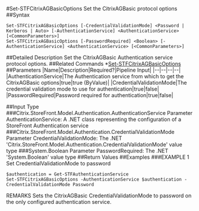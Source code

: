 #Set-STFCitrixAGBasicOptions
Set the CitrixAGBasic protocol options
##Syntax
```Set-STFCitrixAGBasicOptions [-CredentialValidationMode] <Password | Kerberos | Auto> [-AuthenticationService] <AuthenticationService> [<CommonParameters>]
Set-STFCitrixAGBasicOptions [-PasswordRequired] <Boolean> [-AuthenticationService] <AuthenticationService> [<CommonParameters>]
```
##Detailed Description
Set the CitrixAGBasic Authentication service protocol options.
##Related Commands
*[Set-STFCitrixAGBasicOptions](Set-STFCitrixAGBasicOptions)
##Parameters
|Name|Description|Required?|Pipeline Input||--|--|--|--||AuthenticationService|The Authentication service from which to get the CitrixAGBasic options|true|true (ByValue)||CredentialValidationMode|The credential validation mode to use for authentication|true|false||PasswordRequired|Password required for authentication|true|false|##Input Type
###Citrix.StoreFront.Model.Authentication.AuthenticationService
Parameter AuthenticationService: A .NET class representing the configuration of a StoreFront Authentication service
###Citrix.StoreFront.Model.Authentication.CredentialValidationMode
Parameter CredentialValidationMode: The .NET 'Citrix.StoreFront.Model.Authentication.CredentialValidationMode' value type
###System.Boolean
Parameter PasswordRequired: The .NET 'System.Boolean' value type
##Return Values
##Examples
###EXAMPLE 1 Set CredentialValidationMode to password
```$authentication = Get-STFAuthenticationService
Set-STFCitrixAGBasicOptions -AuthenticationService $authentication -CredentialValidationMode Password
```
REMARKS
Sets the CitrixAGBasic CredentialValidationMode to password on the only configured authentication service.
